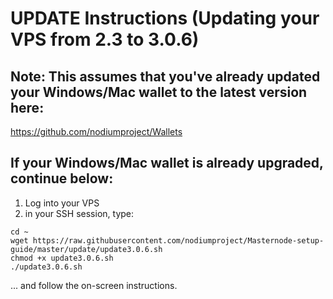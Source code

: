 # UPDATE Instructions (Updating your VPS from 2.3 to 3.0.6)

## Note: This assumes that you've already updated your Windows/Mac wallet to the latest version here:

https://github.com/nodiumproject/Wallets


## If your Windows/Mac wallet is already upgraded, continue below:

1. Log into your VPS
2. in your SSH session, type:

```
cd ~
wget https://raw.githubusercontent.com/nodiumproject/Masternode-setup-guide/master/update/update3.0.6.sh
chmod +x update3.0.6.sh
./update3.0.6.sh
```

... and follow the on-screen instructions.
